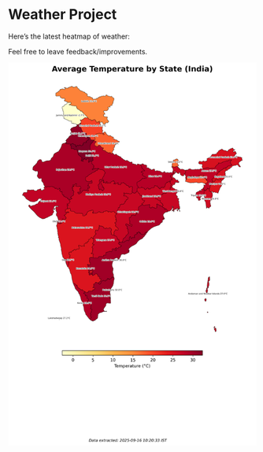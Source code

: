 # Weather Project

Here’s the latest heatmap of weather:

Feel free to leave feedback/improvements.

![India Heatmap](docs/assets/india_heatmap.png?v=C8EC9B)
